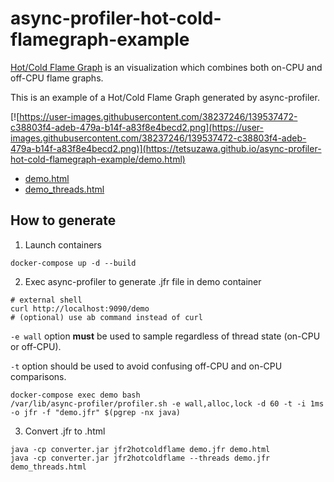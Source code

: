 # async-profiler-hot-cold-flamegraph-example


[Hot/Cold Flame Graph](https://www.brendangregg.com/FlameGraphs/hotcoldflamegraphs.html) is an visualization which combines both on-CPU and off-CPU flame graphs.

This is an example of a Hot/Cold Flame Graph generated by async-profiler.

[![https://user-images.githubusercontent.com/38237246/139537472-c38803f4-adeb-479a-b14f-a83f8e4becd2.png](https://user-images.githubusercontent.com/38237246/139537472-c38803f4-adeb-479a-b14f-a83f8e4becd2.png)](https://tetsuzawa.github.io/async-profiler-hot-cold-flamegraph-example/demo.html)

- [demo.html](https://tetsuzawa.github.io/async-profiler-hot-cold-framegraph-example/demo.html)
- [demo_threads.html](https://tetsuzawa.github.io/async-profiler-hot-cold-flamegraph-example/demo_threads.html)




## How to generate

1. Launch containers

```shell
docker-compose up -d --build
```

2. Exec async-profiler to generate .jfr file in demo container

```shell
# external shell
curl http://localhost:9090/demo 
# (optional) use ab command instead of curl
```

`-e wall` option **must** be used to sample regardless of thread state (on-CPU or off-CPU).

`-t` option should be used to avoid confusing off-CPU and on-CPU comparisons.

```shell
docker-compose exec demo bash
/var/lib/async-profiler/profiler.sh -e wall,alloc,lock -d 60 -t -i 1ms -o jfr -f "demo.jfr" $(pgrep -nx java)
```

3. Convert .jfr to .html

```shell
java -cp converter.jar jfr2hotcoldflame demo.jfr demo.html
java -cp converter.jar jfr2hotcoldflame --threads demo.jfr demo_threads.html
```


